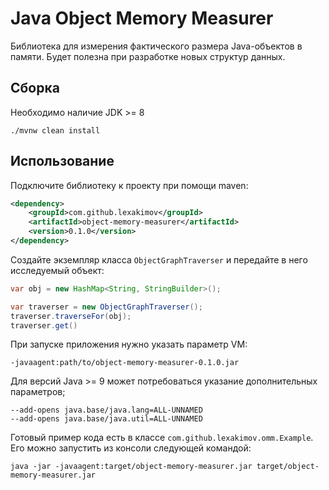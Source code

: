 # Java Object Memory Measurer
Библиотека для измерения фактического размера Java-объектов в памяти. Будет полезна при разработке новых структур данных.

## Сборка
Необходимо наличие JDK >= 8

```shell
./mvnw clean install
```

## Использование
Подключите библиотеку к проекту при помощи maven:
```xml
<dependency>
    <groupId>com.github.lexakimov</groupId>
    <artifactId>object-memory-measurer</artifactId>
    <version>0.1.0</version>
</dependency>
```

Создайте экземпляр класса `ObjectGraphTraverser` и передайте в него исследуемый объект:
```java
var obj = new HashMap<String, StringBuilder>();

var traverser = new ObjectGraphTraverser();
traverser.traverseFor(obj);
traverser.get()
```

При запуске приложения нужно указать параметр VM:
```shell
-javaagent:path/to/object-memory-measurer-0.1.0.jar
```

Для версий Java >= 9 может потребоваться указание дополнительных параметров;
```shell
--add-opens java.base/java.lang=ALL-UNNAMED
--add-opens java.base/java.util=ALL-UNNAMED
```

Готовый пример кода есть в классе `com.github.lexakimov.omm.Example`. Его можно запустить из консоли следующей командой:
```shell
java -jar -javaagent:target/object-memory-measurer.jar target/object-memory-measurer.jar
```
